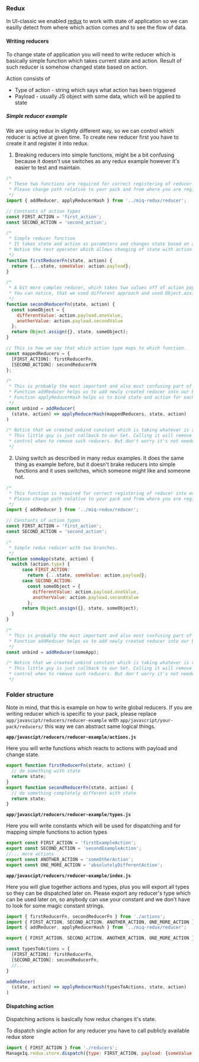 ### Redux
In UI-classic we enabled [redux](https://github.com/reactjs/redux) to work with state of application so we can easilly
 detect from where which action comes and to see the flow of data.

#### Writing reducers
To change state of application you will need to write reducer which is basically simple function which takes current 
state and action. Result of such reducer is somehow changed state based on action.

Action consists of
 * Type of action - string which says what action has been triggered
 * Payload - usually JS object with some data, which will be applied to state

##### Simple reducer example
We are using redux in slightly different way, so we can control which reducer is active at given time. To create new
reducer first you have to create it and register it into redux.

1. Breaking reducers into simple functions, might be a bit confusing because it doesn't use switches as any redux example
however it's easier to test and maintain.

```javascript 1.8
/* 
 * These two functions are required for correct registering of reducer into our redux.
 * Please change path relative to your pack and from where you are registering reducers.
 */
import { addReducer, applyReducerHash } from '../miq-redux/reducer';

// Constants of action types
const FIRST_ACTION = 'first_action';
const SECOND_ACTION = 'second_action';

/* 
 * Simple reducer function
 * It takes state and action as parameters and changes state based on action.payload
 * Notice the rest operator which allows changing of state with action payload.
 */
function firstReducerFn(state, action) {
  return {...state, someValue: action.payload};
}

/*
 * A bit more complex reducer, which takes two values off of action payload and applies them into state.
 * You can notice, that we used different approach and used Object.assign for changing state.
 */
function secondReducerFn(state, action) {
  const someObject = {
    differentValue: action.payload.oneValue,
    anotherValue: action.payload.secondValue
  };
  return Object.assign({}, state, someObject);
}

// This is how we say that which action type maps to which function.
const mappedReducers = {
  [FIRST_ACTION]: firstReducerFn,
  [SECOND_ACTION]: secondReducerFN
};

/*
 * This is probably the most important and also most confusing part of how to register reducer.
 * Function addReducer helps us to add newly created reducer into our bulk of reducers which were created before.
 * Function applyReducerHash helps us to bind state and action for each reducer which we mapped before.
 */
const unbind = addReducer(
  (state, action) => applyReducerHash(mappedReducers, state, action)
)

/* Notice that we created unbind constant which is taking whatever is returned from addReducer.
 * This little guy is just callback to our Set. Calling it will remove our reducers from all reducers, this way you can
 * control when to remove such reducers. But don't worry it's not needed, just nice. 
 */
```

2. Using switch as described in many redux examples. It does the same thing as example before, but it doesn't brake
reducers into simple functions and it uses switches, which someone might like and someone not.
```javascript 1.8
/* 
 * This function is required for correct registering of reducer into our redux.
 * Please change path relative to your pack and from where you are registering reducers.
 */
import { addReducer } from '../miq-redux/reducer';

// Constants of action types
const FIRST_ACTION = 'first_action';
const SECOND_ACTION = 'second_action';

/*
 * Simple redux reducer with two branches.
 */
function someApp(state, action) {
  switch (action.type) {
      case FIRST_ACTION:
        return {...state, someValue: action.payload};
      case SECOND_ACTION:
        const someObject = {
          differentValue: action.payload.oneValue,
          anotherValue: action.payload.secondValue
        };
      return Object.assign({}, state, someObject);
  }
}

/*
 * This is probably the most important and also most confusing part of how to register reducer.
 * Function addReducer helps us to add newly created reducer into our bulk of reducers which were created before.
 */
const unbind = addReducer(someApp);

/* Notice that we created unbind constant which is taking whatever is returned from addReducer.
 * This little guy is just callback to our Set. Calling it will remove our reducers from all reducers, this way you can
 * control when to remove such reducers. But don't worry it's not needed, just nice. 
 */
```

### Folder structure
Note in mind, that this is example on how to write global reducers. If you are writing reducer which is specific to your
pack, please replace `app/javascipt/reducers/reducer-example` with `app/javascript/your-pack/reducers/` this way we can 
abstract same logical things.

**`app/javascipt/reducers/reducer-example/actions.js`**

Here you will write functions which reacts to actions with payload and change state.
```javascript 1.8
export function firstReducerFn(state, action) {
  // do something with state
  return state;
}
export function secondReducerFn(state, action) {
  // do something completely different with state
  return state;
}
```
**`app/javascipt/reducers/reducer-example/types.js`**

Here you will write constants which will be used for dispatching and for mapping simple functions to action types
```javascript 1.8
export const FIRST_ACTION = 'firstExampleAction';
export const SECOND_ACTION = 'secondExampleAction';
//... more actions
export const ANOTHER_ACTION = 'someOtherAction';
export const ONE_MORE_ACTION = 'absolutelyDifferentAction';
```
**`app/javascipt/reducers/reducer-example/index.js`**

Here you will glue together actions and types, plus you will export all types so they can be dispatched later on.
Please export any reducer's type which can be used later on, so anybody can use your constant and we don't have to look
for some magic constant strings.
```javascript 1.8
import { firstReducerFn, secondReducerFn } from './actions';
import { FIRST_ACTION, SECOND_ACTION, ANOTHER_ACTION, ONE_MORE_ACTION } from './types';
import { addReducer, applyReducerHash } from '../miq-redux/reducer';

export { FIRST_ACTION, SECOND_ACTION, ANOTHER_ACTION, ONE_MORE_ACTION };

const typesToActions = {
  [FIRST_ACTION]: firstReducerFn,
  [SECOND_ACTION]: secondReducerFn,
  //..
}

addReducer(
  (state, action) => applyReducerHash(typesToActions, state, action)
)
```

#### Dispatching action
Dispatching actions is basically how redux changes it's state. 

To dispatch single action for any reducer you have to call publicly available redux store
```javascript 1.8
import { FIRST_ACTION } from './reducers';
ManageIq.redux.store.dispatch({type: FIRST_ACTION, payload: {someValue: {}}});
```